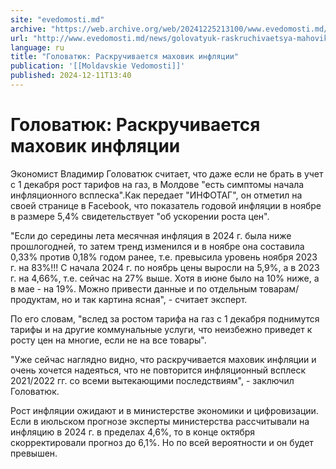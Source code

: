 ```yaml
---
site: "evedomosti.md"
archive: "https://web.archive.org/web/20241225213100/www.evedomosti.md/news/golovatyuk-raskruchivaetsya-mahovik-inflyacii"
url: "http://www.evedomosti.md/news/golovatyuk-raskruchivaetsya-mahovik-inflyacii"
language: ru
title: "Головатюк: Раскручивается маховик инфляции"
publication: '[[Moldavskie Vedomosti]]'
published: 2024-12-11T13:40
---
```


# Головатюк: Раскручивается маховик инфляции

Экономист Владимир Головатюк считает, что даже если не брать в учет с 1 декабря рост тарифов на газ, в Молдове "есть симптомы начала инфляционного всплеска".Как передает "ИНФОТАГ", он отметил на своей странице в Facebook, что показатель годовой инфляции в ноябре в размере 5,4% свидетельствует "об ускорении роста цен".

"Если до середины лета месячная инфляция в 2024 г. была ниже прошлогодней, то затем тренд изменился и в ноябре она составила 0,33% против 0,18% годом ранее, т.е. превысила уровень ноября 2023 г. на 83%!!! С начала 2024 г. по ноябрь цены выросли на 5,9%, а в 2023 г. на 4,66%, т.е. сейчас на 27% выше. Хотя в июне было на 10% ниже, а в мае - на 19%. Можно привести данные и по отдельным товарам/продуктам, но и так картина ясная", - считает эксперт.

По его словам, "вслед за ростом тарифа на газ с 1 декабря поднимутся тарифы и на другие коммунальные услуги, что неизбежно приведет к росту цен на многие, если не на все товары".

"Уже сейчас наглядно видно, что раскручивается маховик инфляции и очень хочется надеяться, что не повторится инфляционный всплеск 2021/2022 гг. со всеми вытекающими последствиям", - заключил Головатюк.

Рост инфляции ожидают и в министерстве экономики и цифровизации. Если в июльском прогнозе эксперты министерства рассчитывали на инфляцию в 2024 г. в пределах 4,6%, то в конце октября скорректировали прогноз до 6,1%. Но по всей вероятности и он будет превышен.